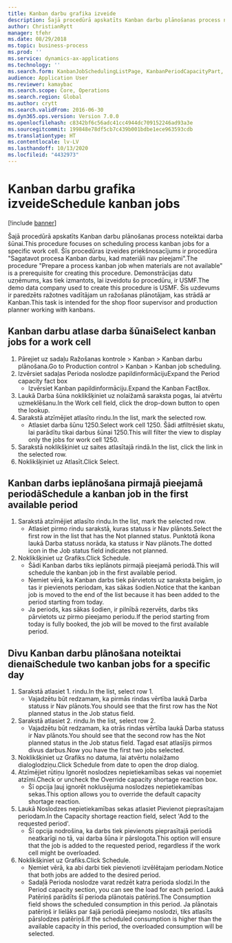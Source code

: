```yaml
---
title: Kanban darbu grafika izveide
description: Šajā procedūrā apskatīts Kanban darbu plānošanas process noteiktai darba šūnai.
author: ChristianRytt
manager: tfehr
ms.date: 08/29/2018
ms.topic: business-process
ms.prod: ''
ms.service: dynamics-ax-applications
ms.technology: ''
ms.search.form: KanbanJobSchedulingListPage, KanbanPeriodCapacityPart, SysLookupMultiSelectGrid, KanbanBoardScheduleJobForward
audience: Application User
ms.reviewer: kamaybac
ms.search.scope: Core, Operations
ms.search.region: Global
ms.author: crytt
ms.search.validFrom: 2016-06-30
ms.dyn365.ops.version: Version 7.0.0
ms.openlocfilehash: c8342bf6c56adc41cc4944dc709152246ad93a3e
ms.sourcegitcommit: 199848e78df5cb7c439b001bdbe1ece963593cdb
ms.translationtype: HT
ms.contentlocale: lv-LV
ms.lasthandoff: 10/13/2020
ms.locfileid: "4432973"
---
```

# <a name="schedule-kanban-jobs"></a><span data-ttu-id="e52df-103">Kanban darbu grafika izveide</span><span class="sxs-lookup"><span data-stu-id="e52df-103">Schedule kanban jobs</span></span>

[!include [banner](../../includes/banner.md)]

<span data-ttu-id="e52df-104">Šajā procedūrā apskatīts Kanban darbu plānošanas process noteiktai darba šūnai.</span><span class="sxs-lookup"><span data-stu-id="e52df-104">This procedure focuses on scheduling process kanban jobs for a specific work cell.</span></span> <span data-ttu-id="e52df-105">Šīs procedūras izveides priekšnosacījums ir procedūra "Sagatavot procesa Kanban darbu, kad materiāli nav pieejami".</span><span class="sxs-lookup"><span data-stu-id="e52df-105">The procedure "Prepare a process kanban job when materials are not available" is a prerequisite for creating this procedure.</span></span> <span data-ttu-id="e52df-106">Demonstrācijas datu uzņēmums, kas tiek izmantots, lai izveidotu šo procedūru, ir USMF.</span><span class="sxs-lookup"><span data-stu-id="e52df-106">The demo data company used to create this procedure is USMF.</span></span> <span data-ttu-id="e52df-107">Šis uzdevums ir paredzēts ražotnes vadītājam un ražošanas plānotājam, kas strādā ar Kanban.</span><span class="sxs-lookup"><span data-stu-id="e52df-107">This task is intended for the shop floor supervisor and production planner working with kanbans.</span></span>


## <a name="select-kanban-jobs-for-a-work-cell"></a><span data-ttu-id="e52df-108">Kanban darbu atlase darba šūnai</span><span class="sxs-lookup"><span data-stu-id="e52df-108">Select kanban jobs for a work cell</span></span>
1. <span data-ttu-id="e52df-109">Pārejiet uz sadaļu Ražošanas kontrole > Kanban > Kanban darbu plānošana.</span><span class="sxs-lookup"><span data-stu-id="e52df-109">Go to Production control > Kanban > Kanban job scheduling.</span></span>
2. <span data-ttu-id="e52df-110">Izvērsiet sadaļas Perioda noslodze papildinformāciju</span><span class="sxs-lookup"><span data-stu-id="e52df-110">Expand the Period capacity fact box</span></span>
    * <span data-ttu-id="e52df-111">Izvērsiet Kanban papildinformāciju.</span><span class="sxs-lookup"><span data-stu-id="e52df-111">Expand the Kanban FactBox.</span></span>  
3. <span data-ttu-id="e52df-112">Laukā Darba šūna noklikšķiniet uz nolaižamā saraksta pogas, lai atvērtu uzmeklēšanu.</span><span class="sxs-lookup"><span data-stu-id="e52df-112">In the Work cell field, click the drop-down button to open the lookup.</span></span>
4. <span data-ttu-id="e52df-113">Sarakstā atzīmējiet atlasīto rindu.</span><span class="sxs-lookup"><span data-stu-id="e52df-113">In the list, mark the selected row.</span></span>
    * <span data-ttu-id="e52df-114">Atlasiet darba šūnu 1250.</span><span class="sxs-lookup"><span data-stu-id="e52df-114">Select work cell 1250.</span></span> <span data-ttu-id="e52df-115">Šādi atfiltrēsiet skatu, lai parādītu tikai darbus šūnai 1250.</span><span class="sxs-lookup"><span data-stu-id="e52df-115">This will filter the view to display only the jobs for work cell 1250.</span></span>  
5. <span data-ttu-id="e52df-116">Sarakstā noklikšķiniet uz saites atlasītajā rindā.</span><span class="sxs-lookup"><span data-stu-id="e52df-116">In the list, click the link in the selected row.</span></span>
6. <span data-ttu-id="e52df-117">Noklikšķiniet uz Atlasīt.</span><span class="sxs-lookup"><span data-stu-id="e52df-117">Click Select.</span></span>

## <a name="schedule-a-kanban-job-in-the-first-available-period"></a><span data-ttu-id="e52df-118">Kanban darbs ieplānošana pirmajā pieejamā periodā</span><span class="sxs-lookup"><span data-stu-id="e52df-118">Schedule a kanban job in the first available period</span></span>
1. <span data-ttu-id="e52df-119">Sarakstā atzīmējiet atlasīto rindu.</span><span class="sxs-lookup"><span data-stu-id="e52df-119">In the list, mark the selected row.</span></span>
    * <span data-ttu-id="e52df-120">Atlasiet pirmo rindu sarakstā, kuras statuss ir Nav plānots.</span><span class="sxs-lookup"><span data-stu-id="e52df-120">Select the first row in the list that has the Not planned status.</span></span> <span data-ttu-id="e52df-121">Punktotā ikona laukā Darba statuss norāda, ka statuss ir Nav plānots.</span><span class="sxs-lookup"><span data-stu-id="e52df-121">The dotted icon in the Job status field indicates not planned.</span></span>  
2. <span data-ttu-id="e52df-122">Noklikšķiniet uz Grafiks.</span><span class="sxs-lookup"><span data-stu-id="e52df-122">Click Schedule.</span></span>
    * <span data-ttu-id="e52df-123">Šādi Kanban darbs tiks ieplānots pirmajā pieejamā periodā.</span><span class="sxs-lookup"><span data-stu-id="e52df-123">This will schedule the kanban job in the first available period.</span></span>  
    * <span data-ttu-id="e52df-124">Ņemiet vērā, ka Kanban darbs tiek pārvietots uz saraksta beigām, jo tas ir pievienots periodam, kas sākas šodien.</span><span class="sxs-lookup"><span data-stu-id="e52df-124">Notice that the kanban job is moved to the end of the list because it has been added to the period starting from today.</span></span>  
    * <span data-ttu-id="e52df-125">Ja periods, kas sākas šodien, ir pilnībā rezervēts, darbs tiks pārvietots uz pirmo pieejamo periodu.</span><span class="sxs-lookup"><span data-stu-id="e52df-125">If the period starting from today is fully booked, the job will be moved to the first available period.</span></span>  

## <a name="schedule-two-kanban-jobs-for-a-specific-day"></a><span data-ttu-id="e52df-126">Divu Kanban darbu plānošana noteiktai dienai</span><span class="sxs-lookup"><span data-stu-id="e52df-126">Schedule two kanban jobs for a specific day</span></span>
1. <span data-ttu-id="e52df-127">Sarakstā atlasiet 1. rindu.</span><span class="sxs-lookup"><span data-stu-id="e52df-127">In the list, select row 1.</span></span>
    * <span data-ttu-id="e52df-128">Vajadzētu būt redzamam, ka pirmās rindas vērtība laukā Darba statuss ir Nav plānots.</span><span class="sxs-lookup"><span data-stu-id="e52df-128">You should see that the first row has the Not planned status in the Job status field.</span></span>  
2. <span data-ttu-id="e52df-129">Sarakstā atlasiet 2. rindu.</span><span class="sxs-lookup"><span data-stu-id="e52df-129">In the list, select row 2.</span></span>
    * <span data-ttu-id="e52df-130">Vajadzētu būt redzamam, ka otrās rindas vērtība laukā Darba statuss ir Nav plānots.</span><span class="sxs-lookup"><span data-stu-id="e52df-130">You should see that the second row has the Not planned status in the Job status field.</span></span> <span data-ttu-id="e52df-131">Tagad esat atlasījis pirmos divus darbus.</span><span class="sxs-lookup"><span data-stu-id="e52df-131">Now you have the first two jobs selected.</span></span>  
3. <span data-ttu-id="e52df-132">Noklikšķiniet uz Grafiks no datuma, lai atvērtu nolaižamo dialoglodziņu.</span><span class="sxs-lookup"><span data-stu-id="e52df-132">Click Schedule from date to open the drop dialog.</span></span>
4. <span data-ttu-id="e52df-133">Atzīmējiet rūtiņu Ignorēt noslodzes nepietiekamības sekas vai noņemiet atzīmi.</span><span class="sxs-lookup"><span data-stu-id="e52df-133">Check or uncheck the Override capacity shortage reaction box.</span></span>
    * <span data-ttu-id="e52df-134">Šī opcija ļauj ignorēt noklusējuma noslodzes nepietiekamības sekas.</span><span class="sxs-lookup"><span data-stu-id="e52df-134">This option allows you to override the default capacity shortage reaction.</span></span>  
5. <span data-ttu-id="e52df-135">Laukā Noslodzes nepietiekamības sekas atlasiet Pievienot pieprasītajam periodam.</span><span class="sxs-lookup"><span data-stu-id="e52df-135">In the Capacity shortage reaction field, select 'Add to the requested period'.</span></span>
    * <span data-ttu-id="e52df-136">Šī opcija nodrošina, ka darbs tiek pievienots pieprasītajā periodā neatkarīgi no tā, vai darba šūna ir pārslogota.</span><span class="sxs-lookup"><span data-stu-id="e52df-136">This option will ensure that the job is added to the requested period, regardless if the work cell might be overloaded.</span></span>  
6. <span data-ttu-id="e52df-137">Noklikšķiniet uz Grafiks.</span><span class="sxs-lookup"><span data-stu-id="e52df-137">Click Schedule.</span></span>
    * <span data-ttu-id="e52df-138">Ņemiet vērā, ka abi darbi tiek pievienoti izvēlētajam periodam.</span><span class="sxs-lookup"><span data-stu-id="e52df-138">Notice that both jobs are added to the desired period.</span></span>  
    * <span data-ttu-id="e52df-139">Sadaļā Perioda noslodze varat redzēt katra perioda slodzi.</span><span class="sxs-lookup"><span data-stu-id="e52df-139">In the Period capacity section, you can see the load for each period.</span></span> <span data-ttu-id="e52df-140">Laukā Patēriņš parādīts šī perioda plānotais patēriņš.</span><span class="sxs-lookup"><span data-stu-id="e52df-140">The Consumption field shows the scheduled consumption in this period.</span></span> <span data-ttu-id="e52df-141">Ja plānotais patēriņš ir lielāks par šajā periodā pieejamo noslodzi, tiks atlasīts pārslodzes patēriņš.</span><span class="sxs-lookup"><span data-stu-id="e52df-141">If the scheduled consumption is higher than the available capacity in this period, the overloaded consumption will be selected.</span></span>  

